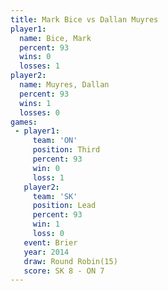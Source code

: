 ```yaml
---
title: Mark Bice vs Dallan Muyres
player1:              
  name: Bice, Mark    
  percent: 93         
  wins: 0             
  losses: 1           
player2:              
  name: Muyres, Dallan
  percent: 93         
  wins: 1             
  losses: 0           
games:
 - player1:         
     team: 'ON'     
     position: Third
     percent: 93    
     win: 0         
     loss: 1        
   player2:        
     team: 'SK'    
     position: Lead
     percent: 93   
     win: 1        
     loss: 0       
   event: Brier         
   year: 2014           
   draw: Round Robin(15)
   score: SK 8 - ON 7   
---
```

